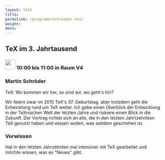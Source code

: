 ```yaml
---
layout: talk
title:
permalink: /programm/schroeder-tex/
weight: 
menu:
---
```

## TeX&nbsp;im&nbsp;3.&nbsp;Jahrtausend

### <img height = "32" src="../../images/talk.svg"> 10:00 bis 11:00 in Raum V4

### Martin&nbsp;Schröder

TeX: Wo kommen wir her, so sind wir, wo geht's hin?

Wir feiern zwar im 2015 TeX's 37. Geburtstag, aber trotzdem geht die Entwicklung rund um TeX weiter.
Ich gebe einen Überblick der Entwicklung in der TeXnischen Welt der letzten Jahre und riskiere einen Blick in die Zukunft.
Der Vortrag richtet sich an alle, die in den letzten Jahr(zehnt)en TeX genutzt haben und wissen wollen, was seitdem geschehen ist.

### Vorwissen

Hat in den letzten Jahrzehnten mal intensiver mit TeX gearbeitet und möchte wissen, was es "Neues" gibt.
